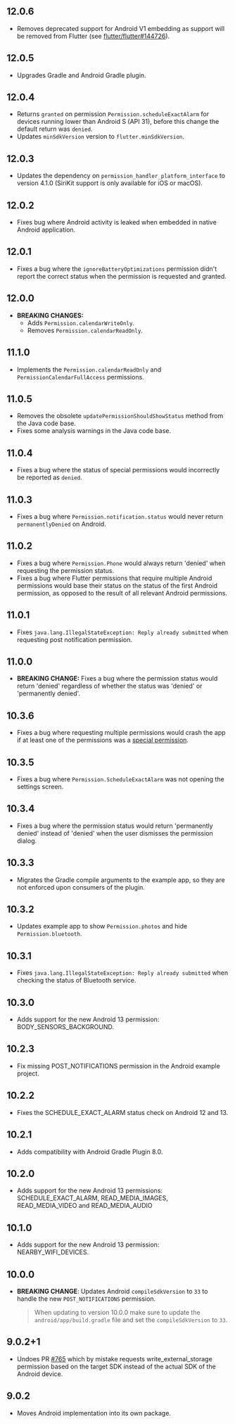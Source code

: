 ## 12.0.6

* Removes deprecated support for Android V1 embedding as support will be removed from Flutter (see [flutter/flutter#144726](https://github.com/flutter/flutter/pull/144726)).


## 12.0.5

* Upgrades Gradle and Android Gradle plugin.

## 12.0.4

* Returns `granted` on permission `Permission.scheduleExactAlarm` for devices running lower than Android S (API 31), before this change the default return was `denied`.
* Updates `minSdkVersion` version to `flutter.minSdkVersion`.

## 12.0.3

* Updates the dependency on `permission_handler_platform_interface` to version 4.1.0 (SiriKit support is only available for iOS or macOS).

## 12.0.2

* Fixes bug where Android activity is leaked when embedded in native Android application.

## 12.0.1

* Fixes a bug where the `ignoreBatteryOptimizations` permission didn't report the correct status when the permission is requested and granted.

## 12.0.0

* **BREAKING CHANGES:**
  * Adds `Permission.calendarWriteOnly`.
  * Removes `Permission.calendarReadOnly`.

## 11.1.0

* Implements the `Permission.calendarReadOnly` and `PermissionCalendarFullAccess` permissions.

## 11.0.5

* Removes the obsolete `updatePermissionShouldShowStatus` method from the Java code base.
* Fixes some analysis warnings in the Java code base.

## 11.0.4

* Fixes a bug where the status of special permissions would incorrectly be reported as `denied`.

## 11.0.3

* Fixes a bug where `Permission.notification.status` would never return `permanentlyDenied` on Android.

## 11.0.2

* Fixes a bug where `Permission.Phone` would always return 'denied' when requesting the permission status.
* Fixes a bug where Flutter permissions that require multiple Android permissions would base their status on the status of the first Android permission, as opposed to the result of all relevant Android permissions.

## 11.0.1

* Fixes `java.lang.IllegalStateException: Reply already submitted` when requesting post notification permission.

## 11.0.0

* **BREAKING CHANGE:** Fixes a bug where the permission status would return 'denied' regardless of whether the status was 'denied' or 'permanently denied'.

## 10.3.6

* Fixes a bug where requesting multiple permissions would crash the app if at least one of the permissions was a [special permission](https://developer.android.com/guide/topics/permissions/overview#special).

## 10.3.5

* Fixes a bug where `Permission.ScheduleExactAlarm` was not opening the settings
  screen.

## 10.3.4

* Fixes a bug where the permission status would return 'permanently denied'
  instead of 'denied' when the user dismisses the permission dialog.

## 10.3.3

* Migrates the Gradle compile arguments to the example app, so they are not enforced upon consumers of the plugin.

## 10.3.2

* Updates example app to show `Permission.photos` and hide `Permission.bluetooth`.

## 10.3.1

* Fixes `java.lang.IllegalStateException: Reply already submitted` when checking the status of Bluetooth service.

## 10.3.0

* Adds support for the new Android 13 permission: BODY_SENSORS_BACKGROUND.

## 10.2.3

* Fix missing POST_NOTIFICATIONS permission in the Android example project.

## 10.2.2

* Fixes the SCHEDULE_EXACT_ALARM status check on Android 12 and 13.

## 10.2.1

* Adds compatibility with Android Gradle Plugin 8.0.

## 10.2.0

* Adds support for the new Android 13 permissions: SCHEDULE_EXACT_ALARM, READ_MEDIA_IMAGES, READ_MEDIA_VIDEO and READ_MEDIA_AUDIO

## 10.1.0

* Adds support for the new Android 13 permission: NEARBY_WIFI_DEVICES.

## 10.0.0

* **BREAKING CHANGE**: Updates Android `compileSdkVersion` to `33` to handle the new `POST_NOTIFICATIONS` permission.
  > When updating to version 10.0.0 make sure to update the `android/app/build.gradle` file and set the `compileSdkVersion` to `33`.

## 9.0.2+1

* Undoes PR [#765](https://github.com/baseflow/flutter-permission-handler/pull/765) which by mistake requests write_external_storage permission based on the target SDK instead of the actual SDK of the Android device.

## 9.0.2

* Moves Android implementation into its own package.

